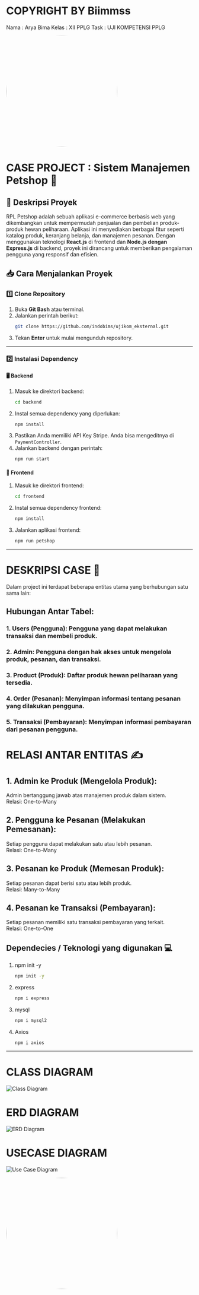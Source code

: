 # COPYRIGHT BY Biimmss

Nama : Arya Bima
Kelas : XII PPLG
Task : UJI KOMPETENSI PPLG

<img src="../img/israruddinimg.jpg" width="300" style="border-radius: 50%;">

# CASE PROJECT : Sistem Manajemen Petshop 🐾

## 🐾 Deskripsi Proyek
RPL Petshop adalah sebuah aplikasi e-commerce berbasis web yang dikembangkan untuk mempermudah penjualan dan pembelian produk-produk hewan peliharaan. Aplikasi ini menyediakan berbagai fitur seperti katalog produk, keranjang belanja, dan manajemen pesanan. Dengan menggunakan teknologi **React.js** di frontend dan **Node.js dengan Express.js** di backend, proyek ini dirancang untuk memberikan pengalaman pengguna yang responsif dan efisien.

## 📥 Cara Menjalankan Proyek

### 1️⃣ Clone Repository
1. Buka **Git Bash** atau terminal.
2. Jalankan perintah berikut:
   ```sh
   git clone https://github.com/indobims/ujikom_eksternal.git
   ```
3. Tekan **Enter** untuk mulai mengunduh repository.

---

### 2️⃣ Instalasi Dependency

#### 🖥️ Backend
1. Masuk ke direktori backend:
   ```sh
   cd backend
   ```
2. Instal semua dependency yang diperlukan:
   ```sh
   npm install
   ```
3. Pastikan Anda memiliki API Key Stripe. Anda bisa mengeditnya di `PaymentController`.
4. Jalankan backend dengan perintah:
   ```sh
   npm run start
   ```

#### 🎨 Frontend
1. Masuk ke direktori frontend:
   ```sh
   cd frontend
   ```
2. Instal semua dependency frontend:
   ```sh
   npm install
   ```
3. Jalankan aplikasi frontend:
   ```sh
   npm run petshop
   ```

---

# DESKRIPSI CASE 🤳

Dalam project ini terdapat beberapa entitas utama yang berhubungan satu sama lain:

## Hubungan Antar Tabel:
### 1. Users (Pengguna): Pengguna yang dapat melakukan transaksi dan membeli produk.
### 2. Admin: Pengguna dengan hak akses untuk mengelola produk, pesanan, dan transaksi.
### 3. Product (Produk): Daftar produk hewan peliharaan yang tersedia.
### 4. Order (Pesanan): Menyimpan informasi tentang pesanan yang dilakukan pengguna.
### 5. Transaksi (Pembayaran): Menyimpan informasi pembayaran dari pesanan pengguna.

# RELASI ANTAR ENTITAS ✍

## 1. Admin ke Produk (Mengelola Produk):
Admin bertanggung jawab atas manajemen produk dalam sistem. <br>
Relasi: One-to-Many

## 2. Pengguna ke Pesanan (Melakukan Pemesanan):
Setiap pengguna dapat melakukan satu atau lebih pesanan. <br>
Relasi: One-to-Many

## 3. Pesanan ke Produk (Memesan Produk):
Setiap pesanan dapat berisi satu atau lebih produk. <br>
Relasi: Many-to-Many

## 4. Pesanan ke Transaksi (Pembayaran):
Setiap pesanan memiliki satu transaksi pembayaran yang terkait. <br>
Relasi: One-to-One


## Dependecies / Teknologi yang digunakan 💻

1. npm init -y
   ```sh
   npm init -y
   ```

2. express
   ```sh
   npm i express
   ```

3. mysql
   ```sh
   npm i mysql2
   ```

4. Axios
   ```sh
   npm i axios
   ```

---

# CLASS DIAGRAM
![Class Diagram](https://github.com/indobims/Ujikom_External/blob/main/img/ClassDiagram.png?raw=true)

# ERD DIAGRAM
![ERD Diagram](https://github.com/indobims/Ujikom_External/blob/main/img/ERD.png?raw=true)

# USECASE DIAGRAM
![Use Case Diagram](../img/UseCase.png)




<img src="../img/logobims.png" width="300" style="border-radius: 50%;">
